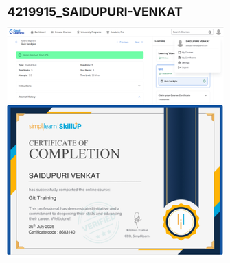 # 4219915_SAIDUPURI-VENKAT
![SDLC Certificate](https://github.com/venkat97-s/4219915_SAIDUPURI-VENKAT/blob/main/SDLC/Screenshot%202025-07-25%20134754.png)
![GIT Certificate](https://github.com/venkat97-s/4219915_SAIDUPURI-VENKAT/blob/main/GIT/git%20training%20certificate.jpg)



